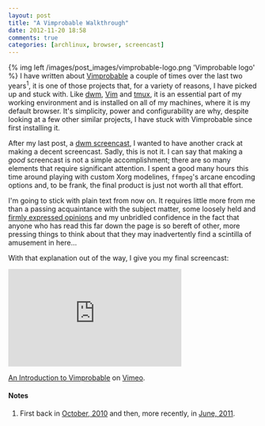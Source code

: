 ```yaml
---
layout: post
title: "A Vimprobable Walkthrough"
date: 2012-11-20 18:58
comments: true
categories: [archlinux, browser, screencast]
---
```

{% img left /images/post_images/vimprobable-logo.png 'Vimprobable logo' %} 
I have written about [Vimprobable](http://vimprobable.org 'Vimprobable homepage') 
a couple of times over the last two years<sup>1</sup>,
it is one of those projects that, for a variety of reasons, I have picked up
and stuck with.  Like [dwm](http://dwm.suckless.org 'dwm homepage'),
[Vim](http://vim.org 'Vim homepage') and 
[tmux](http://tmux.sourceforge.net/ 'tmux homepage'),
it is an essential part of my working environment and is installed on all of my
machines, where it is my default browser. It's simplicity, power and
configurability are why, despite looking at a few other similar projects, I
have stuck with Vimprobable since first installing it.

After my last post, a [dwm screencast](http://jasonwryan.com/blog/2012/09/28/screencast/ 'An intro to dwm'), 
I wanted to have another crack at making a decent screencast. Sadly,
this is not it.  I can say that making a *good* screencast is not a simple
accomplishment; there are so many elements that require significant attention. I
spent a good many hours this time around playing with custom Xorg modelines,
`ffmpeg`'s arcane encoding options and, to be frank, the final product is just not worth
all that effort.

I'm going to stick with plain text from now on. It requires little more from me
than a passing acquaintance with the subject matter, some loosely held and
[firmly expressed opinions](http://jasonwryan.com/blog/2012/08/18/trolls/ 'Trolling Arch Linux') 
and my unbridled confidence in the fact that anyone who
has read this far down the page is so bereft of other, more pressing things to
think about that they may inadvertently find a scintilla of amusement in here…

With that explanation out of the way, I give you my final screencast:

<iframe src="http://player.vimeo.com/video/53829053?byline=0&amp;portrait=0&amp;badge=0&amp;color=ffffff" 
width="350" height="197" frameborder="0" webkitAllowFullScreen mozallowfullscreen allowFullScreen></iframe> 
<p><a href="http://vimeo.com/53829053">An Introduction to Vimprobable</a> on 
<a href="http://vimeo.com">Vimeo</a>.</p>

#### Notes
1. First back in [October, 2010](http://jasonwryan.com/blog/2010/10/07/vimprobable/) and then,
more recently, in [June, 2011](http://jasonwryan.com/blog/2011/06/26/using-vimprobable/).
